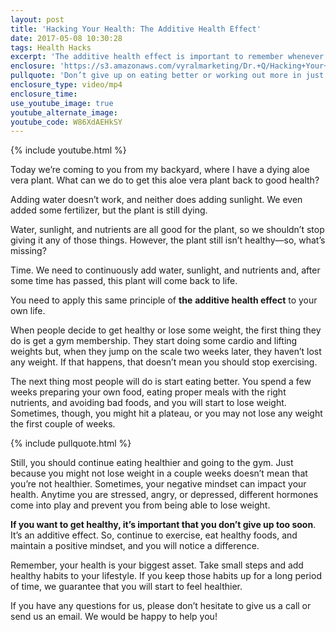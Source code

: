 ```yaml
---
layout: post
title: 'Hacking Your Health: The Additive Health Effect'
date: 2017-05-08 10:30:28
tags: Health Hacks
excerpt: 'The additive health effect is important to remember whenever you are tempted to give up on exercise, healthy eating habits, or a positive mindset.'
enclosure: 'https://s3.amazonaws.com/vyralmarketing/Dr.+Q/Hacking+Your+Health+The+Additive+Health+Effect.mp4'
pullquote: 'Don’t give up on eating better or working out more in just two weeks!'
enclosure_type: video/mp4
enclosure_time:
use_youtube_image: true
youtube_alternate_image:
youtube_code: W86XdAEHkSY
---
```



{% include youtube.html %}

Today we’re coming to you from my backyard, where I have a dying aloe vera plant. What can we do to get this aloe vera plant back to good health?

Adding water doesn’t work, and neither does adding sunlight. We even added some fertilizer, but the plant is still dying.

Water, sunlight, and nutrients are all good for the plant, so we shouldn’t stop giving it any of those things. However, the plant still isn’t healthy—so, what’s missing?

Time. We need to continuously add water, sunlight, and nutrients and, after some time has passed, this plant will come back to life.

You need to apply this same principle of **the** **additive health effect** to your own life.

When people decide to get healthy or lose some weight, the first thing they do is get a gym membership. They start doing some cardio and lifting weights but, when they jump on the scale two weeks later, they haven’t lost any weight. If that happens, that doesn’t mean you should stop exercising.

The next thing most people will do is start eating better. You spend a few weeks preparing your own food, eating proper meals with the right nutrients, and avoiding bad foods, and you will start to lose weight. Sometimes, though, you might hit a plateau, or you may not lose any weight the first couple of weeks.

{% include pullquote.html %}

Still, you should continue eating healthier and going to the gym. Just because you might not lose weight in a couple weeks doesn’t mean that you’re not healthier. Sometimes, your negative mindset can impact your health. Anytime you are stressed, angry, or depressed, different hormones come into play and prevent you from being able to lose weight.

**If you want to get healthy, it’s important that you don’t give up too soon**. It’s an additive effect. So, continue to exercise, eat healthy foods, and maintain a positive mindset, and you will notice a difference.

Remember, your health is your biggest asset. Take small steps and add healthy habits to your lifestyle. If you keep those habits up for a long period of time, we guarantee that you will start to feel healthier.

If you have any questions for us, please don’t hesitate to give us a call or send us an email. We would be happy to help you!